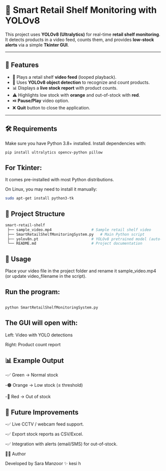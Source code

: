 # 🛒 Smart Retail Shelf Monitoring with YOLOv8  

This project uses **YOLOv8 (Ultralytics)** for real-time **retail shelf monitoring**.  
It detects products in a video feed, counts them, and provides **low-stock alerts** via a simple **Tkinter GUI**.  

---

## 📌 Features  
- 🎥 Plays a retail shelf **video feed** (looped playback).  
- 🤖 Uses **YOLOv8 object detection** to recognize and count products.  
- 📊 Displays a **live stock report** with product counts.  
- ⚠️ Highlights low stock with **orange** and out-of-stock with **red**.  
- ⏯️ **Pause/Play** video option.  
- ❌ **Quit** button to close the application.  

---

## 🛠️ Requirements  

Make sure you have Python 3.8+ installed. Install dependencies with:  

```bash
pip install ultralytics opencv-python pillow
```
## For Tkinter:

It comes pre-installed with most Python distributions.

On Linux, you may need to install it manually:
```bash
sudo apt-get install python3-tk
```
## 📂 Project Structure  

```bash
smart-retail-shelf
 ├── sample_video.mp4                  # Sample retail shelf video
 ├── SmartRetailShelfMonitoringSystem.py   # Main Python script
 ├── yolov8n.pt                        # YOLOv8 pretrained model (auto-download hota hai agar missing ho)
 └── README.md                         # Project documentation
```
##  🚀 Usage

Place your video file in the project folder and rename it sample_video.mp4 (or update video_filename in the script).

 ## Run the program:
```bash

python SmartRetailShelfMonitoringSystem.py  
```

## The GUI will open with:

Left: Video with YOLO detections

Right: Product count report

 ## 📊 Example Output

-✅ Green → Normal stock

-🟠 Orange → Low stock (≤ threshold)

-🔴 Red → Out of stock

## 📌 Future Improvements

-✅ Live CCTV / webcam feed support.

-✅ Export stock reports as CSV/Excel.

-✅ Integration with alerts (email/SMS) for out-of-stock.

👨‍💻 Author

Developed by Sara Manzoor ✨ kesi h
